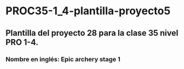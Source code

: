 # PROC35-1_4-plantilla-proyecto5
## Plantilla del proyecto 28 para la clase 35 nivel PRO 1-4.
### Nombre en inglés: Epic archery stage 1
